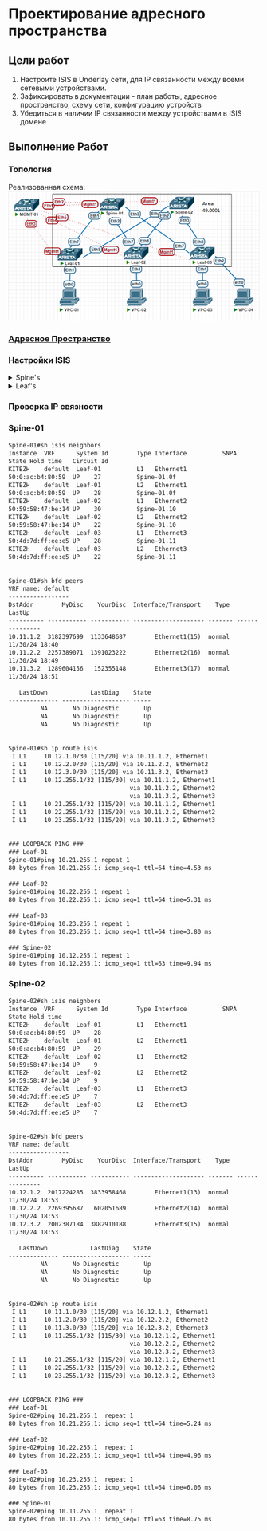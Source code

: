 # Проектирование адресного пространства

## Цели работ

1. Настроите ISIS в Underlay сети, для IP связанности между всеми сетевыми устройствами.
2. Зафиксировать в документации - план работы, адресное пространство, схему сети, конфигурацию устройств
3. Убедиться в наличии IP связанности между устройствами в ISIS домене

## Выполнение Работ

### Топология

Реализованная схема:\
![image](./MyScheme_ISIS.png)

### [Адресное Пространство](/Lab01/README.md#%D0%B0%D0%B4%D1%80%D0%B5%D1%81%D0%BD%D0%BE%D0%B5-%D0%BF%D1%80%D0%BE%D1%81%D1%82%D1%80%D0%B0%D0%BD%D1%81%D1%82%D0%B2%D0%BE)

### Настройки ISIS

<details>
<summary>Spine's</summary>
<br>
router isis KITEZH <br>
   net 49.0001.0001.0001.000X.00 <br>
   ! <br>
   address-family ipv4 unicast <br>
<br>
interface Ethernet1 <br>
   description --- Leaf-01 --- <br>
   isis enable KITEZH <br>
   isis bfd <br>
<br>
interface Ethernet2 <br>
   description --- Leaf-02 --- <br>
   isis enable KITEZH <br>
   isis bfd <br>
<br>
interface Ethernet3 <br>
   description --- Leaf-03 --- <br>
   isis enable KITEZH <br>
   isis bfd <br>
<br>
interface Loopback0 <br>
  isis enable KITEZH <br>
<br>
Где X номер Spine коммутатора в схеме <br>
</details>

<details>
<summary>Leaf's</summary>
<br>
router isis KITEZH <br>
   net 49.0001.0001.0002.000Y.00 <br>
   ! <br>
   address-family ipv4 unicast <br>
<br>
interface Ethernet7 <br>
   description --- Spine-01 --- <br>
   isis enable KITEZH <br>
   isis bfd <br>
<br>
interface Ethernet8 <br>
   description --- Spine-02 --- <br>
   isis enable KITEZH <br>
   isis bfd <br>
<br>
interface Loopback0 <br>
  isis enable KITEZH <br>
<br>
Где Y номер Leaf коммутатора в схеме <br>
</details>

### Проверка IP связности

### Spine-01

``` Spine-01
Spine-01#sh isis neighbors
Instance  VRF      System Id        Type Interface          SNPA              State Hold time   Circuit Id
KITEZH    default  Leaf-01          L1   Ethernet1          50:0:ac:b4:80:59  UP    27          Spine-01.0f
KITEZH    default  Leaf-01          L2   Ethernet1          50:0:ac:b4:80:59  UP    28          Spine-01.0f
KITEZH    default  Leaf-02          L1   Ethernet2          50:59:58:47:be:14 UP    30          Spine-01.10
KITEZH    default  Leaf-02          L2   Ethernet2          50:59:58:47:be:14 UP    22          Spine-01.10
KITEZH    default  Leaf-03          L1   Ethernet3          50:4d:7d:ff:ee:e5 UP    28          Spine-01.11
KITEZH    default  Leaf-03          L2   Ethernet3          50:4d:7d:ff:ee:e5 UP    22          Spine-01.11


Spine-01#sh bfd peers
VRF name: default
-----------------
DstAddr        MyDisc    YourDisc  Interface/Transport    Type          LastUp
---------- ----------- ----------- -------------------- ------- ---------------
10.11.1.2  3182397699  1133648687        Ethernet1(15)  normal  11/30/24 18:40
10.11.2.2  2257389071  1391023222        Ethernet2(16)  normal  11/30/24 18:49
10.11.3.2  1289604156   152355148        Ethernet3(17)  normal  11/30/24 18:51

   LastDown            LastDiag    State
-------------- ------------------- -----
         NA       No Diagnostic       Up
         NA       No Diagnostic       Up
         NA       No Diagnostic       Up


Spine-01#sh ip route isis
 I L1     10.12.1.0/30 [115/20] via 10.11.1.2, Ethernet1
 I L1     10.12.2.0/30 [115/20] via 10.11.2.2, Ethernet2
 I L1     10.12.3.0/30 [115/20] via 10.11.3.2, Ethernet3
 I L1     10.12.255.1/32 [115/30] via 10.11.1.2, Ethernet1
                                  via 10.11.2.2, Ethernet2
                                  via 10.11.3.2, Ethernet3
 I L1     10.21.255.1/32 [115/20] via 10.11.1.2, Ethernet1
 I L1     10.22.255.1/32 [115/20] via 10.11.2.2, Ethernet2
 I L1     10.23.255.1/32 [115/20] via 10.11.3.2, Ethernet3


### LOOPBACK PING ###
### Leaf-01
Spine-01#ping 10.21.255.1 repeat 1 
80 bytes from 10.21.255.1: icmp_seq=1 ttl=64 time=4.53 ms

### Leaf-02
Spine-01#ping 10.22.255.1 repeat 1 
80 bytes from 10.22.255.1: icmp_seq=1 ttl=64 time=5.31 ms

### Leaf-03
Spine-01#ping 10.23.255.1 repeat 1 
80 bytes from 10.23.255.1: icmp_seq=1 ttl=64 time=3.80 ms

### Spine-02
Spine-01#ping 10.12.255.1 repeat 1 
80 bytes from 10.12.255.1: icmp_seq=1 ttl=63 time=9.94 ms
```

### Spine-02

``` Spine-02
Spine-02#sh isis neighbors
Instance  VRF      System Id        Type Interface          SNPA              State Hold time
KITEZH    default  Leaf-01          L1   Ethernet1          50:0:ac:b4:80:59  UP    28
KITEZH    default  Leaf-01          L2   Ethernet1          50:0:ac:b4:80:59  UP    29
KITEZH    default  Leaf-02          L1   Ethernet2          50:59:58:47:be:14 UP    9
KITEZH    default  Leaf-02          L2   Ethernet2          50:59:58:47:be:14 UP    9
KITEZH    default  Leaf-03          L1   Ethernet3          50:4d:7d:ff:ee:e5 UP    7
KITEZH    default  Leaf-03          L2   Ethernet3          50:4d:7d:ff:ee:e5 UP    7


Spine-02#sh bfd peers
VRF name: default
-----------------
DstAddr        MyDisc    YourDisc  Interface/Transport    Type          LastUp
---------- ----------- ----------- -------------------- ------- ---------------
10.12.1.2  2017224285  3833958468        Ethernet1(13)  normal  11/30/24 18:53
10.12.2.2  2269395687   602051689        Ethernet2(14)  normal  11/30/24 18:53
10.12.3.2  2002387184  3882910188        Ethernet3(15)  normal  11/30/24 18:53

   LastDown            LastDiag    State
-------------- ------------------- -----
         NA       No Diagnostic       Up
         NA       No Diagnostic       Up
         NA       No Diagnostic       Up


Spine-02#sh ip route isis
 I L1     10.11.1.0/30 [115/20] via 10.12.1.2, Ethernet1
 I L1     10.11.2.0/30 [115/20] via 10.12.2.2, Ethernet2
 I L1     10.11.3.0/30 [115/20] via 10.12.3.2, Ethernet3
 I L1     10.11.255.1/32 [115/30] via 10.12.1.2, Ethernet1
                                  via 10.12.2.2, Ethernet2
                                  via 10.12.3.2, Ethernet3
 I L1     10.21.255.1/32 [115/20] via 10.12.1.2, Ethernet1
 I L1     10.22.255.1/32 [115/20] via 10.12.2.2, Ethernet2
 I L1     10.23.255.1/32 [115/20] via 10.12.3.2, Ethernet3


### LOOPBACK PING ###
### Leaf-01
Spine-02#ping 10.21.255.1  repeat 1 
80 bytes from 10.21.255.1: icmp_seq=1 ttl=64 time=5.24 ms

### Leaf-02
Spine-02#ping 10.22.255.1  repeat 1 
80 bytes from 10.22.255.1: icmp_seq=1 ttl=64 time=4.96 ms
 
### Leaf-03
Spine-02#ping 10.23.255.1  repeat 1 
80 bytes from 10.23.255.1: icmp_seq=1 ttl=64 time=6.06 ms

### Spine-01
Spine-02#ping 10.11.255.1  repeat 1 
80 bytes from 10.11.255.1: icmp_seq=1 ttl=63 time=8.75 ms
```
